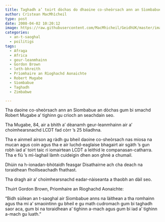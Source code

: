 ```yaml
---
title: Taghadh a’ toirt dòchas do dhaoine co-sheòrsach ann an Sìombabue
author: Crìstean MacMhìcheil
type: post
date: 2008-04-02 10:20:12
image: https://raw.githubusercontent.com/MacMhicheil/GeidhUK/master/images/2008-04-02-taghadh-a-toirt-dochas-do-dhaoine-co-sheorsach-ann-an-siombabue.jpg
categories:
  - an-t-saoghal
  - poilitigs
tags:
  - Afraga
  - Africa
  - geur-leanmhainn
  - Gordon Brown
  - leth-bhreith
  - Prìomhaire an Rìoghachd Aonaichte
  - Robert Mugabe
  - Sìombabue
  - Taghadh
  - Zimbabwe

---
```

Tha daoine co-sheòrsach ann an Sìombabue an dòchas gum bi smachd Robert Mugabe a&#8217; tighinn gu crìoch an seachdain seo.

<!--more-->

Tha Mugabe, 84, air a bhith a&#8217; dèanamh geur-leanmhainn air a&#8217; choimhearsnachd LCDT fad còrr &#8217;s 25 bliadhna.

Tha e ainmeil airson ag ràdh gu bheil daoine co-sheòrsach nas miosa na mucan agus coin agus tha e air luchd-eaglaise bhagairt air sgàth &#8217;s gun robh iad a&#8217; toirt taic ri iomairtean LCDT a leithid le companasan-catharra. Tha e fiù &#8217;s mì-laghail làmh cuideigin dhen aon ghnè a chumail.

Dhùin na h-ionadan-bhòtaidh feasgar Disathairne ach cha deach na toraidhean fhoillseachadh fhathast.

Tha dragh air a&#8217; choimhearsnachd eadar-nàiseanta a thaobh an dàil seo.

Thuirt Gordon Brown, Prìomhaire an Rìoghachd Aonaichte:

&#8220;Bidh sùilean an t-saoghal air Sìombabue anns na làithean a tha romhainn agus tha mi a&#8217; smaointinn gu bheil e gu math cudromach gum bi taghadh saor aca, gum bi na toraidhean a&#8217; tighinn a-mach agus gum bi iad a&#8217; tighinn a-mach gu luath.&#8221;
